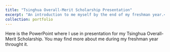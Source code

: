 ```yaml
---
title: "Tsinghua Overall-Merit Scholarship Presentation"
excerpt: "An introduction to me myself by the end of my freshman year.<br/><img src='/images/scholarship_profile.png', style="zoom:10%;" >"
collection: portfolio
---
```


Here is the PowerPoint where I use in presentation for my Tsinghua Overall-Merit Scholarship. You may find more about me during my freshman year throught it.
